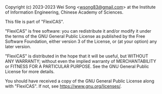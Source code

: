 Copyright (c) 2023-2023 Wei Song <[wsong83@gmail.com](mailto:wsong83@gmail.com)> at the Institute of
Information Engineering, Chinese Academy of Sciences.

This file is part of "FlexiCAS".

"FlexiCAS" is free software: you can redistribute it and/or modify
it under the terms of the GNU General Public License as published by
the Free Software Foundation, either version 3 of the License, or
(at your option) any later version.

"FlexiCAS" is distributed in the hope that it will be useful,
but WITHOUT ANY WARRANTY; without even the implied warranty of
MERCHANTABILITY or FITNESS FOR A PARTICULAR PURPOSE.  See the
GNU General Public License for more details.

You should have received a copy of the GNU General Public License
along with "FlexiCAS".  If not, see <https://www.gnu.org/licenses/>.
